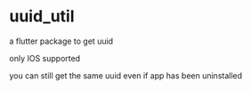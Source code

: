 # uuid_util

a flutter package to get uuid

only IOS supported

you can still get the same uuid even if app has been uninstalled



